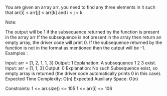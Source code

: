 You are given an array arr, you need to find any three elements in it such that arr[i] < arr[j] < arr[k] and i < j < k.

Note:

The output will be 1 if the subsequence returned by the function is present in the array arr
If the subsequence is not present in the array then return an empty array, the driver code will print 0.
If the subsequence returned by the function is not in the format as mentioned then the output will be -1.
Examples :

Input: arr = [1, 2, 1, 1, 3]
Output: 1
Explanation: A subsequence 1 2 3 exist.
Input: arr = [1, 1, 3]
Output: 0
Explanation: No such Subsequence exist, so empty array is returned (the driver code automatically prints 0 in this case).
Expected Time Complexity: O(n)
Expected Auxiliary Space: O(n)

Constraints:
1 <= arr.size() <= 105
1 <= arr[i] <= 106
